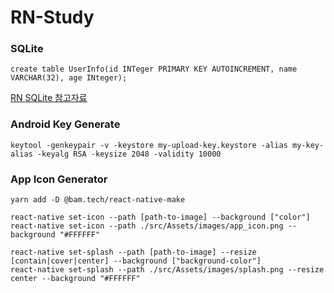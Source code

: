 # RN-Study

### SQLite
```
create table UserInfo(id INTeger PRIMARY KEY AUTOINCREMENT, name VARCHAR(32), age INteger);
```
[RN SQLite 참고자료](https://medium.com/humanscape-tech/react-native%EC%97%90%EC%84%9C-sqlite-%EC%82%AC%EC%9A%A9%ED%95%98%EA%B8%B0-eb252c899eab)

### Android Key Generate
```
keytool -genkeypair -v -keystore my-upload-key.keystore -alias my-key-alias -keyalg RSA -keysize 2048 -validity 10000
```


### App Icon Generator
```
yarn add -D @bam.tech/react-native-make

react-native set-icon --path [path-to-image] --background ["color"]
react-native set-icon --path ./src/Assets/images/app_icon.png --background "#FFFFFF"

react-native set-splash --path [path-to-image] --resize [contain|cover|center] --background ["background-color"]
react-native set-splash --path ./src/Assets/images/splash.png --resize center --background "#FFFFFF"
```
